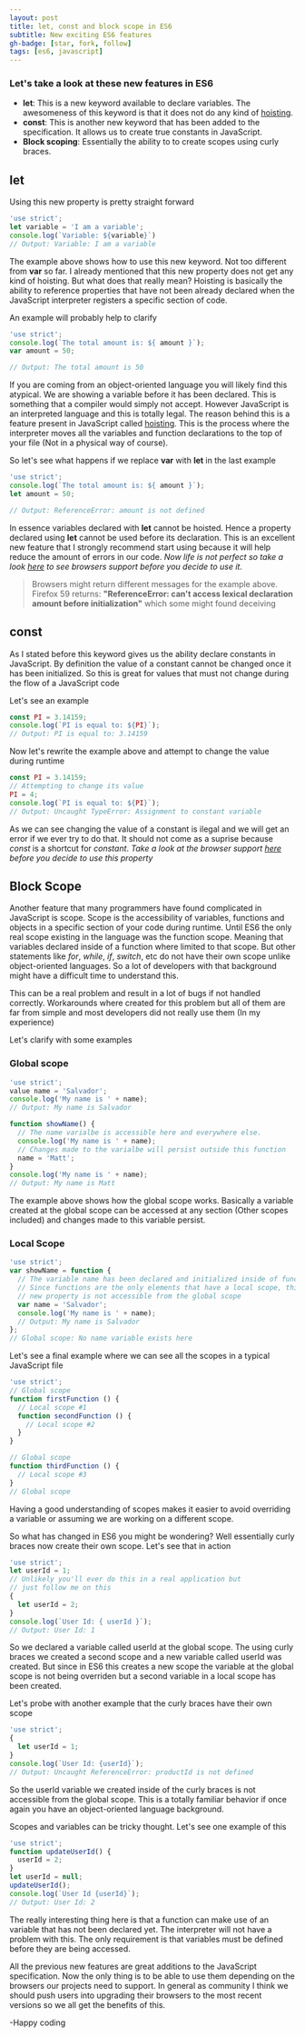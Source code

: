 ```yaml
---
layout: post
title: let, const and block scope in ES6
subtitle: New exciting ES6 features
gh-badge: [star, fork, follow]
tags: [es6, javascript]
---
```

### Let's take a look at these new features in ES6

- **let**: This is a new keyword available to declare variables. The awesomeness of this keyword is that it does not do any kind of [hoisting](https://developer.mozilla.org/en-US/docs/Glossary/Hoisting).
- **const**: This is another new keyword that has been added to the specification. It allows us to create true constants in JavaScript.
- **Block scoping**: Essentially the ability to to create scopes using curly braces.

## let

Using this new property is pretty straight forward

```javascript
'use strict';
let variable = 'I am a variable';
console.log(`Variable: ${variable}`)
// Output: Variable: I am a variable
```

The example above shows how to use this new keyword. Not too different from **var** so far. I already mentioned that this new property does not get any kind of hoisting. But what does that really mean?
Hoisting is basically the ability to reference properties that have not been already declared when the JavaScript interpreter registers a specific section of code.

An example will probably help to clarify

```javascript
'use strict';
console.log(`The total amount is: ${ amount }`);
var amount = 50;

// Output: The total amount is 50
```

If you are coming from an object-oriented language you will likely find this atypical. We are showing a variable before it has been declared. This is something that a compiler would simply not accept. However JavaScript is an interpreted language and this is totally legal. The reason behind this is a feature present in JavaScript called [hoisting](https://developer.mozilla.org/en-US/docs/Glossary/Hoisting). This is the process where the interpreter moves all the variables and function declarations to the top of your file (Not in a physical way of course).

So let's see what happens if we replace **var** with **let** in the last example

```javascript
'use strict';
console.log(`The total amount is: ${ amount }`);
let amount = 50;

// Output: ReferenceError: amount is not defined
```

In essence variables declared with **let** cannot be hoisted. Hence a property declared using **let** cannot be used before its declaration. This is an excellent new feature that I strongly recommend start using because it will help reduce the amount of errors in our code. *Now life is not perfect so take a look [here](https://caniuse.com/#search=let) to see browsers support before you decide to use it.*

> Browsers might return different messages for the example above. Firefox 59 returns: **"ReferenceError: can't access lexical declaration amount before initialization"** which some might found deceiving

## const

As I stated before this keyword gives us the ability declare constants in JavaScript. By definition the value of a constant cannot be changed once it has been initialized. So this is great for values that must not change during the flow of a JavaScript code

Let's see an example

```javascript
const PI = 3.14159;
console.log(`PI is equal to: ${PI}`);
// Output: PI is equal to: 3.14159
```

Now let's rewrite the example above and attempt to change the value during runtime

```javascript
const PI = 3.14159;
// Attempting to change its value
PI = 4;
console.log(`PI is equal to: ${PI}`);
// Output: Uncaught TypeError: Assignment to constant variable
```

As we can see changing the value of a constant is ilegal and we will get an error if we ever try to do that. It should not come as a suprise because *const* is a shortcut for *constant*. *Take a look at the browser support [here](https://caniuse.com/#search=const) before you decide to use this property*

## Block Scope

Another feature that many programmers have found complicated in JavaScript is scope. Scope is the accessibility of variables, functions and objects in a specific section of your code during runtime. Until ES6 the only real scope existing in the language was the function scope. Meaning that variables declared inside of a function where limited to that scope. But other statements like *for*, *while*, *if*, *switch*, etc do not have their own scope unlike object-oriented languages. So a lot of developers with that background might have a difficult time to understand this.

This can be a real problem and result in a lot of bugs if not handled correctly. Workarounds where created for this problem but all of them are far from simple and most developers did not really use them (In my experience)

Let's clarify with some examples

### Global scope

```javascript
'use strict';
value name = 'Salvador';
console.log('My name is ' + name);
// Output: My name is Salvador

function showName() {
  // The name varialbe is accessible here and everywhere else.
  console.log('My name is ' + name);
  // Changes made to the varialbe will persist outside this function
  name = 'Matt';
}
console.log('My name is ' + name);
// Output: My name is Matt
```

The example above shows how the global scope works. Basically a variable created at the global scope can be accessed at any section (Other scopes included) and changes made to this variable persist.

### Local Scope

```javascript
'use strict';
var showName = function {
  // The variable name has been declared and initialized inside of function
  // Since functions are the only elements that have a local scope, this 
  // new property is not accessible from the global scope
  var name = 'Salvador';
  console.log('My name is ' + name);
  // Output: My name is Salvador
};
// Global scope: No name variable exists here
```

Let's see a final example where we can see all the scopes in a typical JavaScript file

```javascript
'use strict';
// Global scope
function firstFunction () {
  // Local scope #1
  function secondFunction () {
    // Local scope #2
  }
}

// Global scope
function thirdFunction () {
  // Local scope #3
}
// Global scope
```

Having a good understanding of scopes makes it easier to avoid overriding a variable or assuming we are working on a different scope.

So what has changed in ES6 you might be wondering? Well essentially curly braces now create their own scope. Let's see that in action

```javascript
'use strict';
let userId = 1;
// Unlikely you'll ever do this in a real application but 
// just follow me on this
{
  let userId = 2;
}
console.log(`User Id: { userId }`);
// Output: User Id: 1
```

So we declared a variable called userId at the global scope. The using curly braces we created a second scope and a new variable called userId was created. But since in ES6 this creates a new scope the variable at the global scope is not being overriden but a second variable in a local scope has been created.

Let's probe with another example that the curly braces have their own scope

```javascript
'use strict';
{
  let userId = 1;
}
console.log(`User Id: {userId}`);
// Output: Uncaught ReferenceError: productId is not defined
```

So the userId variable we created inside of the curly braces is not accessible from the global scope. This is a totally familiar behavior if once again you have an object-oriented language background.

Scopes and variables can be tricky thought. Let's see one example of this

```javascript
'use strict';
function updateUserId() {
  userId = 2;
}
let userId = null;
updateUserId();
console.log(`User Id {userId}`);
// Output: User Id: 2
```

The really interesting thing here is that a function can make use of an variable that has not been declared yet. The interpreter will not have a problem with this. The only requirement is that variables must be defined before they are being accessed.

All the previous new features are great additions to the JavaScript specification. Now the only thing is to be able to use them depending on the browsers our projects need to support. In general as community I think we should push users into upgrading their browsers to the most recent versions so we all get the benefits of this.

-Happy coding
